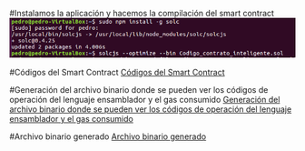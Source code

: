 
#Instalamos la aplicación y hacemos la compilación del smart contract
![alt text](https://github.com/PedroCCBlck/Dise-o-y-desarrollo/blob/master/PEC1/Ejercicio%203/instalaci%C3%B3n%20y%20compilaci%C3%B3n.png "Instalación y compilación")

#Códigos del Smart Contract
[Códigos del Smart Contract](https://github.com/PedroCCBlck/Dise-o-y-desarrollo/blob/master/PEC1/Ejercicio%203/Codigo_contrato_inteligente.sol)

#Generación del archivo binario donde se pueden ver los códigos de operación del lenguaje ensamblador y el gas consumido
[Generación del archivo binario donde se pueden ver los códigos de operación del lenguaje ensamblador y el gas consumido](https://github.com/PedroCCBlck/Dise-o-y-desarrollo/blob/master/PEC1/Ejercicio%203/Generaci%C3%B3n%20de%20archivo%20binario)

#Archivo binario generado
[Archivo binario generado](https://github.com/PedroCCBlck/Dise-o-y-desarrollo/blob/master/PEC1/Ejercicio%203/Codigo_contrato_inteligente.sol)

